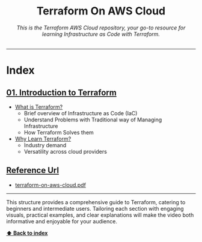 <div align="center">
    <h1>Terraform On AWS Cloud</h1>
    <i>This is the Terraform AWS Cloud repository, your go-to resource for learning Infrastructure as Code with Terraform.</i>
</div>
<br />

---

# Index

## [01. Introduction to Terraform](01-introduction-to-terraform/README.md)

- [What is Terraform?](01-introduction-to-terraform#what-is-terraform)
  - Brief overview of Infrastructure as Code (IaC)
  - Understand Problems with Traditional way of Managing Infrastructure
  - How Terraform Solves them
- [Why Learn Terraform?](01-introduction-to-terraform#why-learn-terraform)
  - Industry demand
  - Versatility across cloud providers

## [Reference Url](https://docs.google.com/presentation/d/1tlv_1m1dpbwTMNpCFXc3KxsV8aArDxKX2iE4XiauSkE/edit?usp=drive_link)

- [terraform-on-aws-cloud.pdf](images/terraform-on-aws-cloud.pdf)

---

This structure provides a comprehensive guide to Terraform, catering to beginners and intermediate users. Tailoring each section with engaging visuals, practical examples, and clear explanations will make the video both informative and enjoyable for your audience.

**[⬆ Back to index](#index)**
